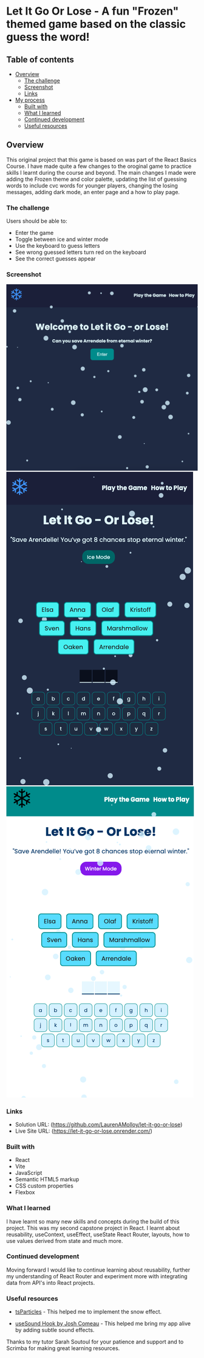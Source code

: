 # Let It Go Or Lose - A fun "Frozen" themed game based on the classic guess the word!

## Table of contents

- [Overview](#overview)
  - [The challenge](#the-challenge)
  - [Screenshot](#screenshot)
  - [Links](#links)
- [My process](#my-process)
  - [Built with](#built-with)
  - [What I learned](#what-i-learned)
  - [Continued development](#continued-development)
  - [Useful resources](#useful-resources)

## Overview

This original project that this game is based on was part of the React Basics Course. I have made quite a few changes to the oroginal game to practice skills I learnt during the course and beyond. The main changes I made were adding the Frozen theme and color palette, updating the list of guessing words to include cvc words for younger players, changing the losing messages, adding dark mode, an enter page and a how to play page.

### The challenge

Users should be able to:

- Enter the game
- Toggle between ice and winter mode
- Use the keyboard to guess letters
- See wrong guessed letters turn red on the keyboard
- See the correct guesses appear

### Screenshot

![](./src/assets/img/enter_dark.png)
![](./src/assets/img/winter_mode.png)
![](./src/assets/img/ice_mode.png)

### Links

- Solution URL: (https://github.com/LaurenAMolloy/let-it-go-or-lose)
- Live Site URL: (https://let-it-go-or-lose.onrender.com/)

### Built with

- React
- Vite
- JavaScript
- Semantic HTML5 markup
- CSS custom properties
- Flexbox

### What I learned

I have learnt so many new skills and concepts during the build of this project. This was my second capstone project in React. I learnt about reusability, useContext, useEffect, useState React Router, layouts, how to use values derived from state and much more.

### Continued development

Moving forward I would like to continue learning about reusability, further my understanding of React Router and experiment more with integrating data from API's into React projects.

### Useful resources

- [tsParticles](https://particles.js.org/) - This helped me to implement the snow effect.

- [useSound Hook by Josh Comeau](https://www.joshwcomeau.com/react/announcing-use-sound-react-hook/) - This helped me bring my app alive by adding subtle sound effects.

Thanks to my tutor Sarah Soutoul for your patience and support and to Scrimba for making great learning resources.
